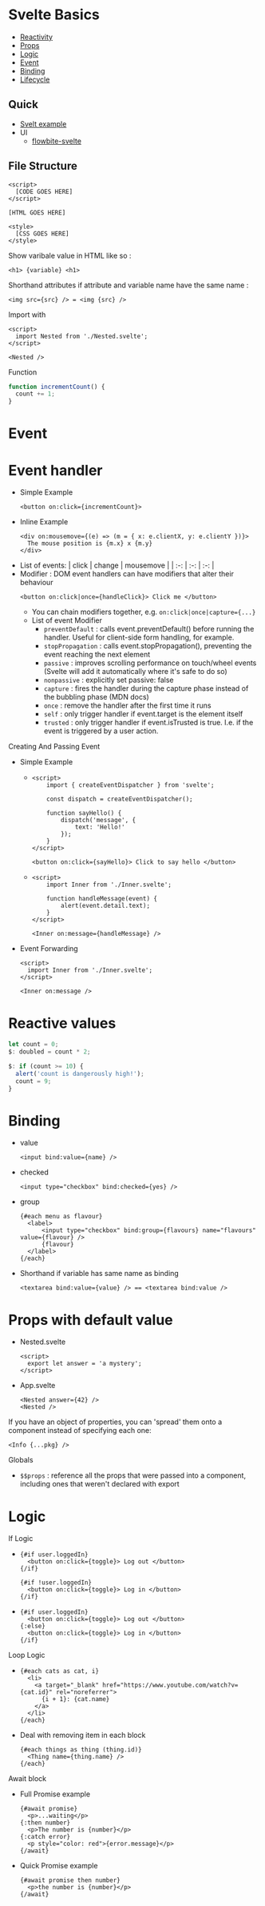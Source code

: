 # Svelte Basics

- [Reactivity](#reactity)
- [Props](#props)
- [Logic](#logic)
- [Event](#events)
- [Binding](#binding)
- [Lifecycle](#life)

## Quick

- [Svelt example](https://svelte.dev/examples/hello-world)
- UI
  - [flowbite-svelte](https://github.com/themesberg/flowbite-svelte)

## File Structure

```svelte
<script>
  [CODE GOES HERE]
</script>

[HTML GOES HERE]

<style>
  [CSS GOES HERE]
</style>
```

Show varibale value in HTML like so : 
```svelte 
<h1> {variable} <h1>
```

Shorthand attributes if attribute and variable name have the same name : 
```svelte
<img src={src} /> = <img {src} />
```

Import with
```svelte
<script>
  import Nested from './Nested.svelte';
</script>

<Nested />
```

Function
```js
function incrementCount() {
  count += 1;
}
```

<a name="events">

# Event
# Event handler
- Simple Example
  ```svelte
  <button on:click={incrementCount}>
  ```
- Inline Example
  ```svelte
  <div on:mousemove={(e) => (m = { x: e.clientX, y: e.clientY })}>
    The mouse position is {m.x} x {m.y}
  </div>
  ```
- List of events:
  | click | change | mousemove |
  | :-:   |  :-:   |     :-:   |
- Modifier : DOM event handlers can have modifiers that alter their behaviour
  ```svelte
  <button on:click|once={handleClick}> Click me </button>
  ```
  - You can chain modifiers together, e.g. `on:click|once|capture={...}`
  - List of event Modifier
    - `preventDefault` : calls event.preventDefault() before running the handler. Useful for client-side form handling, for example.
    - `stopPropagation` : calls event.stopPropagation(), preventing the event reaching the next element
    - `passive` : improves scrolling performance on touch/wheel events (Svelte will add it automatically where it's safe to do so)
    - `nonpassive` : explicitly set passive: false
    - `capture` : fires the handler during the capture phase instead of the bubbling phase (MDN docs)
    - `once` : remove the handler after the first time it runs
    - `self` : only trigger handler if event.target is the element itself
    - `trusted` : only trigger handler if event.isTrusted is true. I.e. if the event is triggered by a user action.

Creating And Passing Event
- Simple Example
  - ```svelte
    <script>
    	import { createEventDispatcher } from 'svelte';
    
    	const dispatch = createEventDispatcher();
    
    	function sayHello() {
    		dispatch('message', {
    			text: 'Hello!'
    		});
    	}
    </script>
  
    <button on:click={sayHello}> Click to say hello </button>
    ```
  - ```svelte
    <script>
    	import Inner from './Inner.svelte';
    
    	function handleMessage(event) {
    		alert(event.detail.text);
    	}
    </script>
    
    <Inner on:message={handleMessage} />
    ```
- Event Forwarding
  ```svelte
  <script>
    import Inner from './Inner.svelte';
  </script>
  
  <Inner on:message />
  ```

<a name="reactivity">

# Reactive values
```js
let count = 0;
$: doubled = count * 2;

$: if (count >= 10) {
  alert('count is dangerously high!');
  count = 9;
}
```

<a name="binding">

# Binding
- value
  ```svelte
  <input bind:value={name} />
  ```
- checked
  ```svelte
  <input type="checkbox" bind:checked={yes} />
  ```
- group
  ```svelte
  {#each menu as flavour}
  	<label>
  		<input type="checkbox" bind:group={flavours} name="flavours" value={flavour} />
  		{flavour}
  	</label>
  {/each}
  ```
- Shorthand if variable has same name as binding
  ```svelte
  <textarea bind:value={value} /> == <textarea bind:value />
  ```

<a name="props">

# Props with default value
- Nested.svelte
  ```svelte
  <script>
    export let answer = 'a mystery';
  </script>
  ```
- App.svelte
  ```svelte
  <Nested answer={42} />
  <Nested />
  ```

If you have an object of properties, you can 'spread' them onto a component instead of specifying each one:
```svelte
<Info {...pkg} />
```

Globals
 - `$$props` : reference all the props that were passed into a component, including ones that weren't declared with export


<a name="logic">
  
# Logic

If Logic
- ```svelte
  {#if user.loggedIn}
    <button on:click={toggle}> Log out </button>
  {/if}
  
  {#if !user.loggedIn}
    <button on:click={toggle}> Log in </button>
  {/if}
  ```
- ```svelte
  {#if user.loggedIn}
    <button on:click={toggle}> Log out </button>
  {:else}
    <button on:click={toggle}> Log in </button>
  {/if}
  ```

Loop Logic
- ```svelte
  {#each cats as cat, i}
    <li>
      <a target="_blank" href="https://www.youtube.com/watch?v={cat.id}" rel="noreferrer">
        {i + 1}: {cat.name}
      </a>
    </li>
  {/each}
  ```
- Deal with removing item in each block
  ```svelte
  {#each things as thing (thing.id)}
  	<Thing name={thing.name} />
  {/each}
  ```

Await block
- Full Promise example
  ```svelte
  {#await promise}
    <p>...waiting</p>
  {:then number}
    <p>The number is {number}</p>
  {:catch error}
    <p style="color: red">{error.message}</p>
  {/await}
  ```
- Quick Promise example
  ```svelte
  {#await promise then number}
    <p>the number is {number}</p>
  {/await}
  ```
